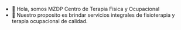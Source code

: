 - 👋 Hola, somos MZDP Centro de Terapia Fisica y Ocupacional
- 👀 Nuestro proposito es brindar servicios integrales de fisioterapia y terapia ocupacional de calidad.
  

<!---
MZDPTerapia/MZDPTerapia is a ✨ special ✨ repository because its `README.md` (this file) appears on your GitHub profile.
You can click the Preview link to take a look at your changes.
--->
